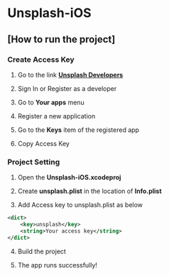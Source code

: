 # Unsplash-iOS

## [How to run the project]

### Create Access Key

1. Go to the link **[Unsplash Developers](https://unsplash.com/developers)**

2. Sign In or Register as a developer

3. Go to **Your apps** menu

4. Register a new application

5. Go to the **Keys** item of the registered app

6. Copy Access Key

### Project Setting

1. Open the **Unsplash-iOS.xcodeproj**

2. Create **unsplash.plist** in the location of **Info.plist**

3. Add Access key to unsplash.plist as below

```xml
<dict>
	<key>unsplash</key>
	<string>Your access key</string>
</dict>
```

4. Build the project

5. The app runs successfully!




